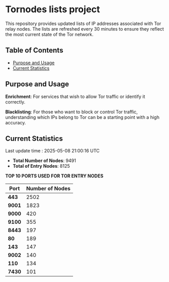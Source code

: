 # Tornodes lists project

This repository provides updated lists of IP addresses associated with Tor relay nodes. The lists are refreshed every 30 minutes to ensure they reflect the most current state of the Tor network.

## Table of Contents

- [Purpose and Usage](#purpose-and-usage)
- [Current Statistics](#current-statistics)


## Purpose and Usage

**Enrichment**: For services that wish to allow Tor traffic or identify it correctly.

**Blacklisting**: For those who want to block or control Tor traffic, understanding which IPs belong to Tor can be a starting point with a high accuracy.

## Current Statistics

Last update time : 2025-05-08 21:00:16 UTC

- **Total Number of Nodes**: 9491
- **Total of Entry Nodes**: 8125

**TOP 10 PORTS USED FOR TOR ENTRY NODES**

| **Port** | **Number of Nodes** |
|------|-----------------|
| **443**   | 2502  |
| **9001**   | 1823  |
| **9000**   | 420  |
| **9100**   | 355  |
| **8443**   | 197  |
| **80**   | 189  |
| **143**   | 147  |
| **9002**   | 140  |
| **110**   | 134  |
| **7430**   | 101  |

